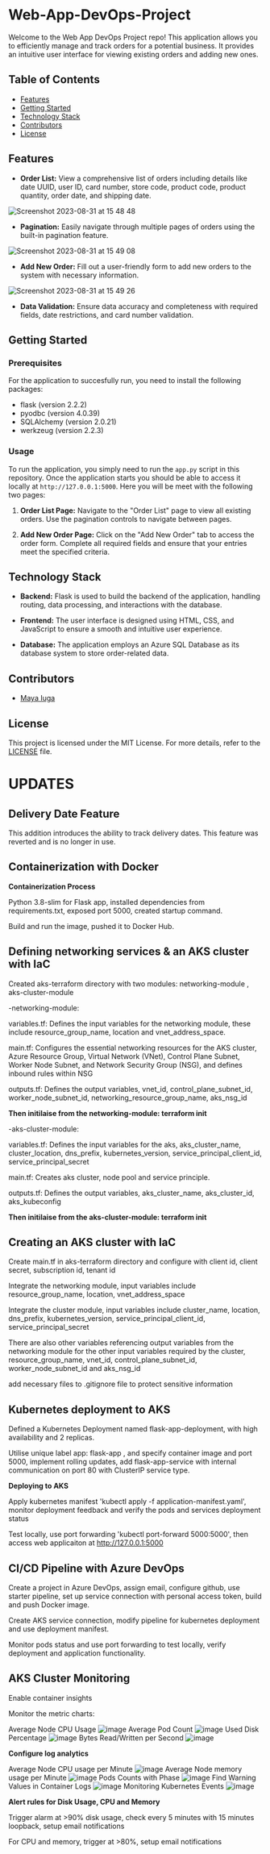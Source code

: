# Web-App-DevOps-Project

Welcome to the Web App DevOps Project repo! This application allows you to efficiently manage and track orders for a potential business. It provides an intuitive user interface for viewing existing orders and adding new ones.

## Table of Contents

- [Features](#features)
- [Getting Started](#getting-started)
- [Technology Stack](#technology-stack)
- [Contributors](#contributors)
- [License](#license)

## Features

- **Order List:** View a comprehensive list of orders including details like date UUID, user ID, card number, store code, product code, product quantity, order date, and shipping date.
  
![Screenshot 2023-08-31 at 15 48 48](https://github.com/maya-a-iuga/Web-App-DevOps-Project/assets/104773240/3a3bae88-9224-4755-bf62-567beb7bf692)

- **Pagination:** Easily navigate through multiple pages of orders using the built-in pagination feature.
  
![Screenshot 2023-08-31 at 15 49 08](https://github.com/maya-a-iuga/Web-App-DevOps-Project/assets/104773240/d92a045d-b568-4695-b2b9-986874b4ed5a)

- **Add New Order:** Fill out a user-friendly form to add new orders to the system with necessary information.
  
![Screenshot 2023-08-31 at 15 49 26](https://github.com/maya-a-iuga/Web-App-DevOps-Project/assets/104773240/83236d79-6212-4fc3-afa3-3cee88354b1a)

- **Data Validation:** Ensure data accuracy and completeness with required fields, date restrictions, and card number validation.

## Getting Started

### Prerequisites

For the application to succesfully run, you need to install the following packages:

- flask (version 2.2.2)
- pyodbc (version 4.0.39)
- SQLAlchemy (version 2.0.21)
- werkzeug (version 2.2.3)

### Usage

To run the application, you simply need to run the `app.py` script in this repository. Once the application starts you should be able to access it locally at `http://127.0.0.1:5000`. Here you will be meet with the following two pages:

1. **Order List Page:** Navigate to the "Order List" page to view all existing orders. Use the pagination controls to navigate between pages.

2. **Add New Order Page:** Click on the "Add New Order" tab to access the order form. Complete all required fields and ensure that your entries meet the specified criteria.

## Technology Stack

- **Backend:** Flask is used to build the backend of the application, handling routing, data processing, and interactions with the database.

- **Frontend:** The user interface is designed using HTML, CSS, and JavaScript to ensure a smooth and intuitive user experience.

- **Database:** The application employs an Azure SQL Database as its database system to store order-related data.

## Contributors 

- [Maya Iuga]([https://github.com/yourusername](https://github.com/maya-a-iuga))

## License

This project is licensed under the MIT License. For more details, refer to the [LICENSE](LICENSE) file.

# UPDATES

## Delivery Date Feature
This addition introduces the ability to track delivery dates. This feature was reverted and is no longer in use.

## Containerization with Docker

**Containerization Process**

Python 3.8-slim for Flask app, installed dependencies from requirements.txt, exposed port 5000, created startup command.

Build and run the image, pushed it to Docker Hub.

## Defining networking services & an AKS cluster with IaC

Created aks-terraform directory with two modules: networking-module , aks-cluster-module

-networking-module:

variables.tf: Defines the input variables for the networking module, these include resource_group_name, location and vnet_address_space.

main.tf: Configures the essential networking resources for the AKS cluster, Azure Resource Group, Virtual Network (VNet), Control Plane Subnet, Worker Node Subnet, and Network Security Group (NSG), and defines inbound rules within NSG

outputs.tf: Defines the output variables, vnet_id, control_plane_subnet_id, worker_node_subnet_id, networking_resource_group_name, aks_nsg_id

**Then initilaise from the networking-module: terraform init**

-aks-cluster-module:

variables.tf: Defines the input variables for the aks, aks_cluster_name, cluster_location, dns_prefix, kubernetes_version, service_principal_client_id, service_principal_secret

main.tf: Creates aks cluster, node pool and service principle.

outputs.tf: Defines the output variables, aks_cluster_name, aks_cluster_id, aks_kubeconfig

**Then initilaise from the aks-cluster-module: terraform init**

## Creating an AKS cluster with IaC

Create main.tf in aks-terraform directory and configure with client id, client secret, subscription id, tenant id

Integrate the networking module, input variables include resource_group_name, location, vnet_address_space

Integrate the cluster module, input variables include cluster_name, location, dns_prefix, kubernetes_version, service_principal_client_id, service_principal_secret

There are also other variables referencing output variables from the networking module for the other input variables required by the cluster, resource_group_name, vnet_id, control_plane_subnet_id, worker_node_subnet_id and aks_nsg_id

add necessary files to .gitignore file to protect sensitive information

## Kubernetes deployment to AKS

Defined a Kubernetes Deployment named flask-app-deployment, with high availability and 2 replicas. 

Utilise unique label app: flask-app , and specify container image and port 5000, implement rolling updates, add flask-app-service with internal communication on port 80 with ClusterIP service type.

**Deploying to AKS**

Apply kubernetes manifest 'kubectl apply -f application-manifest.yaml', monitor deployment feedback and verify the pods and services deployment status 

Test locally, use port forwarding 'kubectl port-forward <pod-name> 5000:5000', then access web applicaiton at http://127.0.0.1:5000

## CI/CD Pipeline with Azure DevOps

Create a project in Azure DevOps, assign email, configure github, use starter pipeline, set up service connection with personal access token, build and push Docker image.

Create AKS service connection, modify pipeline for kubernetes deployment and use deployment manifest. 

Monitor pods status and use port forwarding to test locally, verify deployment and application functionality.

## AKS Cluster Monitoring

Enable container insights

Monitor the metric charts:

Average Node CPU Usage
![image](https://github.com/adammd1/Web-App-DevOps-Project/assets/137420753/575e870a-44ce-403e-91cf-3e860421bab6)
Average Pod Count
![image](https://github.com/adammd1/Web-App-DevOps-Project/assets/137420753/a6e408df-8473-4f9e-81b8-7e0a3b1c2107)
Used Disk Percentage
![image](https://github.com/adammd1/Web-App-DevOps-Project/assets/137420753/0f5b148d-f058-4a19-a693-3462a7a530dd)
Bytes Read/Written per Second
![image](https://github.com/adammd1/Web-App-DevOps-Project/assets/137420753/179a6dd5-0915-4d0b-8b76-e5dac265704a)

**Configure log analytics**

Average Node CPU usage per Minute
![image](https://github.com/adammd1/Web-App-DevOps-Project/assets/137420753/fed151d9-c8e4-45de-a03f-7c1dd0690e42)
Average Node memory usage per Minute
![image](https://github.com/adammd1/Web-App-DevOps-Project/assets/137420753/df914b7e-7d51-459d-b07f-c0dac6e826bb)
Pods Counts with Phase
![image](https://github.com/adammd1/Web-App-DevOps-Project/assets/137420753/cd00d367-cfb7-4a07-bbb8-25e647d2db1d)
Find Warning Values in Container Logs
![image](https://github.com/adammd1/Web-App-DevOps-Project/assets/137420753/0237714b-879e-4df9-a2a1-c581a02dbe83)
Monitoring Kubernetes Events
![image](https://github.com/adammd1/Web-App-DevOps-Project/assets/137420753/561624c2-7c7f-4d5b-906e-235adb0c56f6)

**Alert rules for Disk Usage, CPU and Memory**

Trigger alarm at >90% disk usage, check every 5 minutes with 15 minutes loopback, setup email notifications

For CPU and memory, trigger at >80%, setup email notifications








